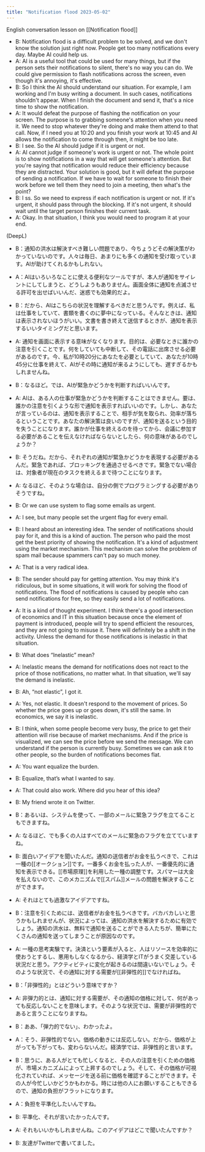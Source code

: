 ```yaml
---
title: "Notification flood 2023-05-02"
---
```


English conversation lesson on [[Notification flood]]
- B: Notification flood is a difficult problem to be solved, and we don't know the solution just right now. People get too many notifications every day. Maybe AI could help us.
- A: AI is a useful tool that could be used for many things, but if the person sets their notifications to silent, there's no way you can do. We could give permission to flash notifications across the screen, even though it's annoying, it's effective.
- B: So I think the AI should understand our situation. For example, I am working and I'm busy writing a document. In such cases, notifications shouldn't appear. When I finish the document and send it, that's a nice time to show the notification.
- A: It would defeat the purpose of flashing the notification on your screen. The purpose is to grabbing someone's attention when you need it. We need to stop whatever they're doing and make them attend to that call. Now, if I need you at 10:20 and you finish your work at 10:45 and AI allows the notification to come through then, it might be too late.
- B: I see. So the AI should judge if it is urgent or not.
- A: AI cannot judge if someone's work is urgent or not. The whole point is to show notifications in a way that will get someone's attention. But you're saying that notification would reduce their efficiency because they are distracted. Your solution is good, but it will defeat the purpose of sending a notification. If we have to wait for someone to finish their work before we tell them they need to join a meeting, then what's the point?
- B: I ss. So we need to express if each notification is urgent or not. If it's urgent, it should pass through the blocking. If it's not urgent, it should wait until the target person finishes their current task.
- A: Okay. In that situation, I think you would need to program it at your end.

(DeepL)
- B：通知の洪水は解決すべき難しい問題であり、今ちょうどその解決策がわかっていないのです。人々は毎日、あまりにも多くの通知を受け取っています。AIが助けてくれるかもしれない。
- A：AIはいろいろなことに使える便利なツールですが、本人が通知をサイレントにしてしまうと、どうしようもありません。画面全体に通知を点滅させる許可を出せばいいんだ、迷惑でも効果的だよ。
- B：だから、AIはこちらの状況を理解するべきだと思うんです。例えば、私は仕事をしていて、書類を書くのに夢中になっている。そんなときは、通知は表示されないほうがいい。文書を書き終えて送信するときが、通知を表示するいいタイミングだと思います。
- A: 通知を画面に表示する意味がなくなります。目的は、必要なときに誰かの注意を引くことです。何をしていても中断して、その電話に出席させる必要があるのです。今、私が10時20分にあなたを必要としていて、あなたが10時45分に仕事を終えて、AIがその時に通知が来るようにしても、遅すぎるかもしれませんね。
- B：なるほど。では、AIが緊急かどうかを判断すればいいんです。
- A: AIは、ある人の仕事が緊急かどうかを判断することはできません。要は、誰かの注意を引くような形で通知を表示すればいいのです。しかし、あなたが言っているのは、通知を表示することで、相手が気を取られ、効率が落ちるということです。あなたの解決策は良いのですが、通知を送るという目的を失うことになります。誰かが仕事を終えるのを待ってから、会議に参加する必要があることを伝えなければならないとしたら、何の意味があるのでしょうか？
- B: そうだね。だから、それぞれの通知が緊急かどうかを表現する必要があるんだ。緊急であれば、ブロッキングを通過させるべきです。緊急でない場合は、対象者が現在のタスクを終えるまで待つことになります。
- A: なるほど、そのような場合は、自分の側でプログラミングする必要がありそうですね。

- B: Or we can use system to flag some emails as urgent.
- A: I see, but many people set the urgent flag for every email.
- B: I heard about an interesting idea. The sender of notifications should pay for it, and this is a kind of auction. The person who paid the most get the best priority of showing the notification. It's a kind of adjustment using the market mechanism. This mechanism can solve the problem of spam mail because spammers can't pay so much money.
- A: That is a very radical idea.
- B: The sender should pay for getting attention. You may think it's ridiculous, but in some situations, it will work for solving the flood of notifications. The flood of notifications is caused by people who can send notifications for free, so they easily send a lot of notifications.
- A: It is a kind of thought experiment. I think there's a good intersection of economics and IT in this situation because once the element of payment is introduced, people will try to spend efficient the resources, and they are not going to misuse it. There will definitely be a shift in the activity. Unless the demand for those notifications is inelastic in that situation.
- B: What does “Inelastic” mean?
- A: Inelastic means the demand for notifications does not react to the price of those notifications, no matter what. In that situation, we'll say the demand is inelastic.
- B: Ah, “not elastic”, I got it.
- A: Yes, not elastic. It doesn't respond to the movement of prices. So whether the price goes up or goes down, it's still the same. In economics, we say it is inelastic.
- B: I think, when some people become very busy, the price to get their attention will rise because of market mechanisms. And if the price is visualized, we can see the price before we send the message. We can understand if the person is currently busy. Sometimes we can ask it to other people, so the burden of notifications becomes flat.
- A: You want equalize the burden.
- B: Equalize, that’s what I wanted to say.
- A: That could also work. Where did you hear of this idea?
- B: My friend wrote it on Twitter.

- B：あるいは、システムを使って、一部のメールに緊急フラグを立てることもできますね。
- A: なるほど、でも多くの人はすべてのメールに緊急のフラグを立てていますね。
- B: 面白いアイデアを聞いたんだ。通知の送信者がお金を払うべきで、これは一種の[[オークション]]です。一番多くお金を払った人が、一番優先的に通知を表示できる。[[市場原理]]を利用した一種の調整です。スパマーは大金を払えないので、このメカニズムで[[スパム]]メールの問題を解決することができます。
- A: それはとても過激なアイデアですね。
- B：注意を引くためには、送信者がお金を払うべきです。バカバカしいと思うかもしれませんが、状況によっては、通知の洪水を解決するために有効でしょう。通知の洪水は、無料で通知を送ることができる人たちが、簡単にたくさんの通知を送ってしまうことが原因なのです。
- A: 一種の思考実験です。決済という要素が入ると、人はリソースを効率的に使おうとするし、悪用もしなくなるから、経済学とITがうまく交差している状況だと思う。アクティビティに変化が起きるのは間違いないでしょう。そのような状況で、その通知に対する需要が[[非弾性的]]でなければね。
- B：「非弾性的」とはどういう意味ですか？
- A: 非弾力的とは、通知に対する需要が、その通知の価格に対して、何があっても反応しないことを意味します。そのような状況では、需要が非弾性的であると言うことになりますね。
- B：ああ、「弾力的でない」、わかったよ。
- A：そう、非弾性的でない。価格の動きには反応しない。だから、価格が上がっても下がっても、変わらないんだ。経済学では、非弾性的と言います。
- B：思うに、ある人がとても忙しくなると、その人の注意を引くための価格が、市場メカニズムによって上昇するのでしょう。そして、その価格が可視化されていれば、メッセージを送る前に価格を確認することができます。その人が今忙しいかどうかもわかる。時には他の人にお願いすることもできるので、通知の負担がフラットになります。
- A：負担を平準化したいんですね。
- B: 平準化、それが言いたかったんです。
- A: それもいいかもしれませんね。このアイデアはどこで聞いたんですか？
- B: 友達がTwitterで書いてました。

